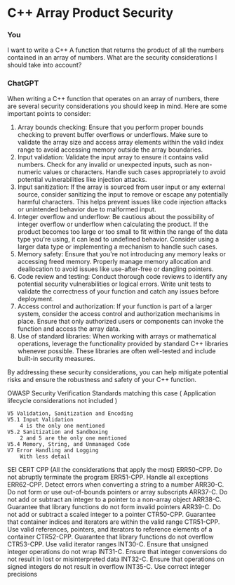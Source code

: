 # C++ Array Product Security

### You
I want to write a C++ A function that returns the product of all the numbers contained in an array of numbers. What are the security considerations I should take into account? 

### ChatGPT
When writing a C++ function that operates on an array of numbers, there are several security considerations you should keep in mind. Here are some important points to consider:

1. Array bounds checking: Ensure that you perform proper bounds checking to prevent buffer overflows or underflows. Make sure to validate the array size and access array elements within the valid index range to avoid accessing memory outside the array boundaries.
2. Input validation: Validate the input array to ensure it contains valid numbers. Check for any invalid or unexpected inputs, such as non-numeric values or characters. Handle such cases appropriately to avoid potential vulnerabilities like injection attacks.
3. Input sanitization: If the array is sourced from user input or any external source, consider sanitizing the input to remove or escape any potentially harmful characters. This helps prevent issues like code injection attacks or unintended behavior due to malformed input.
4. Integer overflow and underflow: Be cautious about the possibility of integer overflow or underflow when calculating the product. If the product becomes too large or too small to fit within the range of the data type you're using, it can lead to undefined behavior. Consider using a larger data type or implementing a mechanism to handle such cases.
5. Memory safety: Ensure that you're not introducing any memory leaks or accessing freed memory. Properly manage memory allocation and deallocation to avoid issues like use-after-free or dangling pointers.
6. Code review and testing: Conduct thorough code reviews to identify any potential security vulnerabilities or logical errors. Write unit tests to validate the correctness of your function and catch any issues before deployment.
7. Access control and authorization: If your function is part of a larger system, consider the access control and authorization mechanisms in place. Ensure that only authorized users or components can invoke the function and access the array data.
8. Use of standard libraries: When working with arrays or mathematical operations, leverage the functionality provided by standard C++ libraries whenever possible. These libraries are often well-tested and include built-in security measures.

By addressing these security considerations, you can help mitigate potential risks and ensure the robustness and safety of your C++ function.

OWASP Security Verification Standards matching this case ( Application lifecycle considerations not included )

    V5 Validation, Sanitization and Encoding
    V5.1 Input Validation
        4 is the only one mentioned
    V5.2 Sanitization and Sandboxing
        2 and 5 are the only one mentioned
    V5.4 Memory, String, and Unmanaged Code
    V7 Error Handling and Logging
        With less detail

SEI CERT CPP (All the considerations that apply the most)
    ERR50-CPP. Do not abruptly terminate the program
    ERR51-CPP. Handle all exceptions 
    ERR62-CPP. Detect errors when converting a string to a number
    ARR30-C. Do not form or use out-of-bounds pointers or array subscripts
    ARR37-C. Do not add or subtract an integer to a pointer to a non-array object
    ARR38-C. Guarantee that library functions do not form invalid pointers
    ARR39-C. Do not add or subtract a scaled integer to a pointer
    CTR50-CPP. Guarantee that container indices and iterators are within the valid range
    CTR51-CPP. Use valid references, pointers, and iterators to reference elements of a container
    CTR52-CPP. Guarantee that library functions do not overflow
    CTR53-CPP. Use valid iterator ranges
    INT30-C. Ensure that unsigned integer operations do not wrap
    INT31-C. Ensure that integer conversions do not result in lost or misinterpreted data
    INT32-C. Ensure that operations on signed integers do not result in overflow
    INT35-C. Use correct integer precisions
